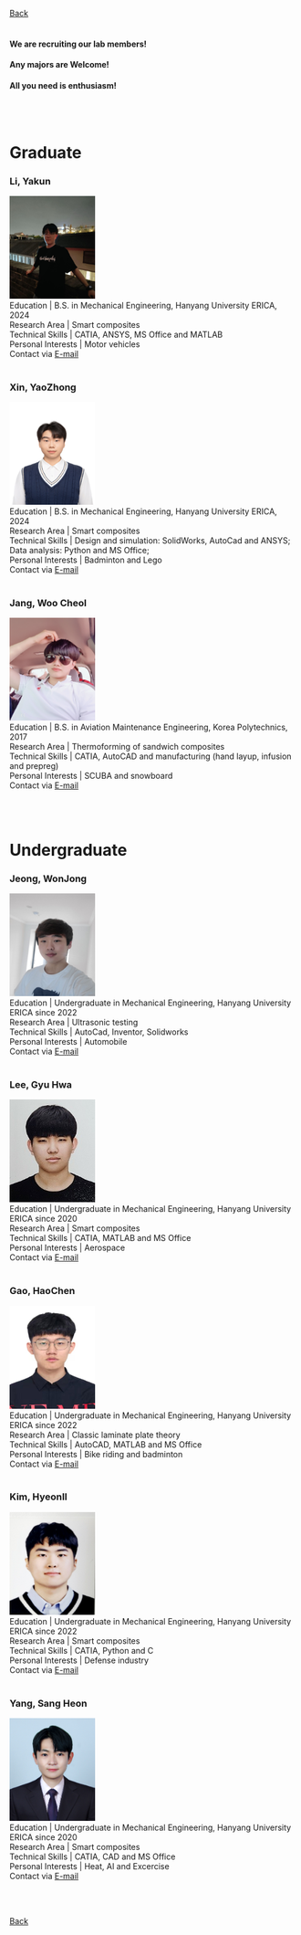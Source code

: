 [Back](./)
<br>
<br>

#### **We are recruiting our lab members!**
#### **Any majors are Welcome!**
#### **All you need is enthusiasm!**
<br>
<br>

# Graduate


### **Li, Yakun**
<img src="assets/css/홈페이지사진_이아곤.jpg" alt="Passport" width="150" height="180" > <br>
Education | B.S. in Mechanical Engineering, Hanyang University ERICA, 2024 <br>
Research Area | Smart composites <br>
Technical Skills | CATIA, ANSYS, MS Office and MATLAB <br>
Personal Interests | Motor vehicles <br>
Contact via <a href="mailto:liyakun1115@hanyang.ac.kr"> E-mail</a> <br>
<br>


### **Xin, YaoZhong**
<img src="assets/css/홈페이지사진_신요중2.jpg" alt="Passport" width="150" height="180" > <br>
Education | B.S. in Mechanical Engineering, Hanyang University ERICA, 2024 <br>
Research Area | Smart composites <br>
Technical Skills | Design and simulation: SolidWorks, AutoCad and ANSYS; Data analysis: Python and MS Office; <br>
Personal Interests | Badminton and Lego <br>
Contact via <a href="mailto:styxhin@hanyang.ac.kr"> E-mail</a> <br>
<br>


### **Jang, Woo Cheol**
<img src="assets/css/홈페이지사진_장우철.jpg" alt="Passport" width="150" height="180" > <br>
Education | B.S. in Aviation Maintenance Engineering, Korea Polytechnics, 2017  <br>
Research Area | Thermoforming of sandwich composites   <br>
Technical Skills | CATIA, AutoCAD and manufacturing (hand layup, infusion and prepreg)  <br>
Personal Interests | SCUBA and snowboard  <br>
Contact via <a href="mailto:hioucher@hanyang.ac.kr"> E-mail</a> <br>
<br>


<br>

# Undergraduate


### **Jeong, WonJong**
<img src="assets/css/홈페이지사진_정원종.jpg" alt="Passport" width="150" height="180" > <br>
Education | Undergraduate in Mechanical Engineering, Hanyang University ERICA since 2022 <br>
Research Area | Ultrasonic testing  <br>
Technical Skills | AutoCad, Inventor, Solidworks <br>
Personal Interests | Automobile <br>
Contact via <a href="mailto:doldol0202@gmail.com"> E-mail</a> <br>
<br>


### **Lee, Gyu Hwa**
<img src="assets/css/홈페이지사진_이규화.jpg" alt="Passport" width="150" height="180" > <br>
Education | Undergraduate in Mechanical Engineering, Hanyang University ERICA since 2020 <br>
Research Area | Smart composites <br>
Technical Skills | CATIA, MATLAB and MS Office <br>
Personal Interests | Aerospace <br>
Contact via <a href="mailto:mszzangso@hanyang.ac.kr"> E-mail</a> <br>
<br>


### **Gao, HaoChen**
<img src="assets/css/홈페이지사진_고호천.jpg" alt="Passport" width="150" height="180" > <br>
Education | Undergraduate in Mechanical Engineering, Hanyang University ERICA since 2022 <br>
Research Area | Classic laminate plate theory <br>
Technical Skills | AutoCAD, MATLAB and MS Office <br>
Personal Interests | Bike riding and badminton <br>
Contact via <a href="mailto:G1215981061@outlook.com"> E-mail</a> <br>
<br>


### **Kim, HyeonIl**
<img src="assets/css/홈페이지사진_김현일.jpg" alt="Passport" width="150" height="180" > <br>
Education | Undergraduate in Mechanical Engineering, Hanyang University ERICA since 2022 <br>
Research Area | Smart composites <br>
Technical Skills | CATIA, Python and C <br>
Personal Interests | Defense industry <br>
Contact via <a href="mailto:henrykim025@hanyang.ac.kr"> E-mail</a> <br>
<br>


### **Yang, Sang Heon**
<img src="assets/css/홈페이지사진_양상헌.jpg" alt="Passport" width="150" height="180" > <br>
Education | Undergraduate in Mechanical Engineering, Hanyang University ERICA since 2020 <br>
Research Area | Smart composites <br>
Technical Skills | CATIA, CAD and MS Office <br>
Personal Interests | Heat, AI and Excercise <br>
Contact via <a href="mailto:yellow5631@hanyang.ac.kr"> E-mail</a> <br>
<br>

<br>

[Back](./)
<br>
<br>
